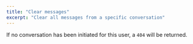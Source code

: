 ```yaml
---
title: "Clear messages"
excerpt: "Clear all messages from a specific conversation"
---
```

If no conversation has been initiated for this user, a `404` will be returned.